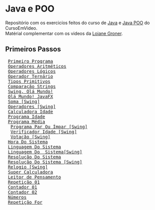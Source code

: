 # Java e POO
 Repositório com os exercicíos feitos do curso de [Java](https://youtube.com/playlist?list=PLHz_AreHm4dkI2ZdjTwZA4mPMxWTfNSpR) e [Java POO](https://youtube.com/playlist?list=PLHz_AreHm4dkqe2aR0tQK74m8SFe-aGsY) do CursoEmVideo. <br>
 Matérial complementar com os videos da [Loiane Groner](https://youtube.com/playlist?list=PLGxZ4Rq3BOBq0KXHsp5J3PxyFaBIXVs3r).

## Primeiros Passos
 <pre>
 <a href="https://github.com/Gabryel-Barboza/Java-e-POO/tree/main/Curso/PrimeiroPrograma/">Primeiro Programa</a>
 <a href="https://github.com/Gabryel-Barboza/Java-e-POO/tree/main/Curso/OperadoresAritméticos/">Operadores Aritméticos</a>
 <a href="https://github.com/Gabryel-Barboza/Java-e-POO/tree/main/Curso/OperadoresLogicos/">Operadores Lógicos</a>
 <a href="https://github.com/Gabryel-Barboza/Java-e-POO/tree/main/Curso/OperadorTernario/">Operador Ternário</a>
 <a href="https://github.com/Gabryel-Barboza/Java-e-POO/tree/main/Curso/TiposPrimitivos/">Tipos Primitivos</a>
 <a href="https://github.com/Gabryel-Barboza/Java-e-POO/tree/main/Curso/ComparacaoString/">Comparação Strings</a>
 <a href="https://github.com/Gabryel-Barboza/Java-e-POO/tree/main/Curso/Swing_OláMundo/">Swing, Olá Mundo!</a>
 <a href="https://github.com/Gabryel-Barboza/Java-e-POO/tree/main/Curso/OlaMundoJavaFX/">Olá Mundo! JavaFX</a>
 <a href="https://github.com/Gabryel-Barboza/Java-e-POO/tree/main/Curso/SomaSwing/">Soma [Swing]</a>
 <a href="https://github.com/Gabryel-Barboza/Java-e-POO/tree/main/Curso/OperadoresSwing/">Operadores [Swing]</a>
 <a href="https://github.com/Gabryel-Barboza/Java-e-POO/tree/main/Curso/calculadoraidade/">Calculadora Idade</a>
 <a href="https://github.com/Gabryel-Barboza/Java-e-POO/tree/main/Curso/ProgramaIdade/">Programa Idade</a>
 <a href="https://github.com/Gabryel-Barboza/Java-e-POO/tree/main/Curso/ProgramaMedia/">Programa Média</a>
  <a href="https://github.com/Gabryel-Barboza/Java-e-POO/tree/main/Curso/ProgramaParImparSwing/">Programa Par Ou Ímpar [Swing]</a>
  <a href="https://github.com/Gabryel-Barboza/Java-e-POO/tree/main/Curso/VerificadorIdadeSwing/">Verificador Idade [Swing]</a>
  <a href="https://github.com/Gabryel-Barboza/Java-e-POO/tree/main/Curso/VotacaoSwing/">Votação [Swing]</a>
 <a href="https://github.com/Gabryel-Barboza/Java-e-POO/tree/main/Curso/HoraDoSistema/">Hora Do Sistema</a>
 <a href="https://github.com/Gabryel-Barboza/Java-e-POO/tree/main/Curso/LinguagemDoSistema/">Linguagem Do Sistema</a>
 <a href="https://github.com/Gabryel-Barboza/Java-e-POO/tree/main/Curso/LinguagemSwing/">Linguagem Do  Sistema[Swing]</a>
 <a href="https://github.com/Gabryel-Barboza/Java-e-POO/tree/main/Curso/ResoluçãoDoSistema/">Resolução Do Sistema</a>
 <a href="https://github.com/Gabryel-Barboza/Java-e-POO/tree/main/Curso/ResoluçãoDoSistema/">Resolução Do Sistema [Swing]</a>
 <a href="https://github.com/Gabryel-Barboza/Java-e-POO/tree/main/Curso/RelogioSwing/">Relogio [Swing]</a>
 <a href="https://github.com/Gabryel-Barboza/Java-e-POO/tree/main/Curso/SuperCalculadora/">Super Calculadora</a>
 <a href="https://github.com/Gabryel-Barboza/Java-e-POO/tree/main/Curso/LeitorDePensamento/">Leitor de Pensamento</a>
 <a href="https://github.com/Gabryel-Barboza/Java-e-POO/tree/main/Curso/Repeticao01/">Repetição 01</a>
 <a href="https://github.com/Gabryel-Barboza/Java-e-POO/tree/main/Curso/Contador01/">Contador 01</a>
 <a href="https://github.com/Gabryel-Barboza/Java-e-POO/tree/main/Curso/Contador02/">Contador 02</a>
 <a href="https://github.com/Gabryel-Barboza/Java-e-POO/tree/main/Curso/Numeros/">Números</a>
 <a href="https://github.com/Gabryel-Barboza/Java-e-POO/tree/main/Curso/RepeticaoFor/">Repetição For</a>
 </pre>